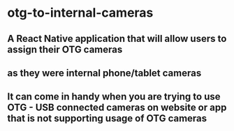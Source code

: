 # otg-to-internal-cameras


## A React Native application that will allow users to assign their OTG cameras 
## as they were internal phone/tablet cameras

## It can come in handy when you are trying to use OTG - USB connected cameras on website or app that is not supporting usage of OTG cameras

